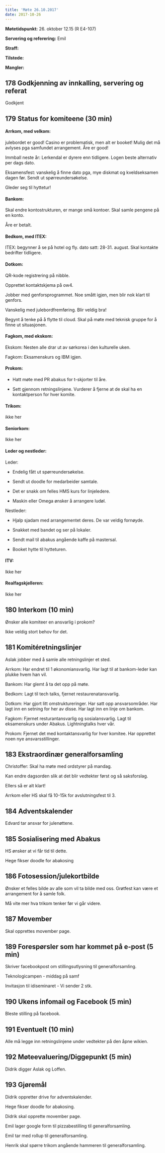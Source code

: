 ```yaml
---
title: 'Møte 26.10.2017'
date: 2017-10-26
---
```


**Møtetidspunkt:** 26. oktober 12.15 (R E4-107)

**Servering og referering:** Emil

**Straff:**

**Tilstede:** 

**Mangler:**

## 178 Godkjenning av innkalling, servering og referat
Godkjent

## 179 Status for komiteene (30 min)

#### Arrkom, med velkom:
julebordet er good!
Casino er problematisk, men alt er booket! Mulig det må avlyses pga samfundet arrangement.
Åre er good!

Immball neste år: Lerkendal er dyrere enn tidligere.
Logen beste alternativ per dags dato.

Eksamensfest: vanskelig å finne dato pga, mye diskmat og kveldseksamen dagen før.
Sendt ut spørreundersøkelse.

Gleder seg til hyttetur!

#### Bankom:

Skal endre kontostrukturen, er mange små kontoer. Skal samle pengene på en konto.

Åre er betalt.

#### Bedkom, med ITEX:

ITEX: begynner å se på hotel og fly. dato satt: 28-31. august. Skal kontakte bedrifter tidligere.

#### Dotkom:

QR-kode registrering på nibble.

Opprettet kontaktskjema på ow4.

Jobber med genforsprogrammet. Noe smått igjen, men blir nok klart til genfors.

Vanskelig med julebordfremføring. Blir veldig bra!

Begynt å tenke på å flytte til cloud. Skal på møte med teknisk gruppe for å finne ut situasjonen.

#### Fagkom, med ekskom:

Ekskom: Nesten alle drar ut av sørkorea i den kulturelle uken.

Fagkom: Eksamenskurs og IBM igjen.


#### Prokom:

- Hatt møte med PR abakus for t-skjorter til åre.

- Sett gjennom retningslinjene. Vurderer å fjerne at de skal ha en kontaktperson for hver komite.


#### Trikom:

ikke her

#### Seniorkom:

Ikke her

#### Leder og nestleder:

Leder:

- Endelig fått ut spørreundersøkelse.

- Sendt ut doodle for medarbeider samtale.

- Det er snakk om felles HMS kurs for linjeledere.

- Maskin eller Omega ønsker å arrangere ludøl.

Nestleder:

- Hjalp sjadam med arrangementet deres. De var veldig fornøyde.

- Snakket med bandet og ser på lokaler.

- Sendt mail til abakus angående kaffe på mastersal.

- Booket hytte til hytteturen.

#### ITV:

Ikke her

#### Realfagskjelleren:

Ikke her

## 180 Interkom (10 min)

Ønsker alle komiteer en ansvarlig i prokom?

Ikke veldig stort behov for det.

## 181 Komitéretningslinjer

Aslak jobber med å samle alle retningslinjer et sted.

Arrkom: Har endret til 1 økonomiansvarlig. Har lagt til at bankom-leder kan plukke hvem han vil.

Bankom: Har glemt å ta det opp på møte.

Bedkom: Lagt til tech talks, fjernet restaurenatansvarlig.

Dotkom: Har gjort litt omstruktureringer. Har satt opp ansvarsområder. Har lagt inn en setning for her av disse. Har lagt inn en linje om bankom.

Fagkom: Fjernet resturantansvarlig og sosialansvarlig. Lagt til eksamenskurs under Abakus. Lightningtalks hver vår.

Prokom: Fjernet det med kontaktansvarlig for hver komitee. Har opprettet noen nye ansvarsstillinger.


## 183 Ekstraordinær generalforsamling

Christoffer: Skal ha møte med ordstyrer på mandag.

Kan endre dagsorden slik at det blir vedtekter først og så saksforslag.

Ellers så er alt klart!

Arrkom eller HS skal få 10-15k for avslutningsfest til 3.

## 184 Adventskalender

Edvard tar ansvar for julenøttene.

## 185 Sosialisering med Abakus

HS ønsker at vi får tid til dette.

Hege fikser doodle for abakosing

## 186 Fotosession/julekortbilde

Ønsker et felles bilde av alle som vil ta bilde med oss. Grøtfest kan være et arrangement for å samle folk.

Må vite mer hva trikom tenker før vi går videre.

## 187 Movember

Skal opprettes movember page.

## 189 Forespørsler som har kommet på e-post (5 min)

Skriver facebookpost om stillingsutlysning til generalforsamling.

Teknologicampen - middag på samf

Invitasjon til idiseminaret - Vi sender 2 stk.

## 190 Ukens infomail og Facebook (5 min)

Bleste stilling på facebook.

## 191 Eventuelt (10 min)

Alle må legge inn retningslinjene under vedtekter på den åpne wikien.

## 192 Møteevaluering/Diggepunkt (5 min)

Didrik digger Aslak og Loffen.

## 193 Gjøremål

Didrik oppretter drive for adventskalender.

Hege fikser doodle for abakosing.

Didrik skal opprette movember page.

Emil lager google form til pizzabestilling til generalforsamling.

Emil tar med rollup til generalforsamling.

Henrik skal spørre trikom angående hammeren til generalforsamling.
